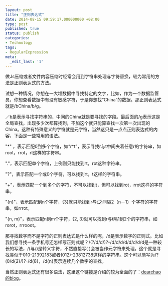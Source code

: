 ```yaml
---
layout: post
title: "正则表达式"
date: 2014-08-15 09:59:17.000000000 +08:00
type: post
published: true
status: publish
categories:
- Technology
tags:
- RegularExpression
meta:
  _edit_last: '1'
---
```

<p>做Js压缩或者文件内容压缩时经常会用到字符串处理与字符替换，较为常用的方法是正则表达式的方法。</p>
<p>试想一种情况，你想在一大堆数据中寻找特定的文字，比如，作为一个数据监管员，你想查看数据中有没有敏感字符，于是你想找“China”的数据。那正则表达式就是/bChina/b/g。</p>
<p>／b是表示寻找字符串的，中间的China就是要寻找的字段。最后面的/g表示这是全局查找，出现多少次都算找到，不加这个就只能算查找一次第一次出现的China。这种有特殊意义的字符就是元字符，当然这只是一点点正则表达式的内容，下面是一些常用的语法。</p>
<!--more-->
<p>"*" ，表示匹配0到多个字符，如“r*t”，表示寻找r与t中间夹着任意r的字符串，如root，rrot，rt这样的字符串。</p>
<p>"."，表示匹配单个字符，上例则只能找到rt，rot这种字符串。</p>
<p>"?"，表示匹配一个或0个字符，可以找到rt，t这样的字符串。</p>
<p>"+"，表示匹配一个到多个的字符，不可以找到t，但可以找到rot，rrot这样的字符串。</p>
<p>"{n}"，表示匹配到n个字符，{3}就只能找到r与t之间隔2（n－1）个字符的字符串，如rrrot。</p>
<p>"{n, m}"，表示匹配n到m个字符，{2, 3}就可以找到r与t隔1到2个的字符串，如rorot，rrrooot。</p>
<p>那寻找数字而不是字符的正则表达式是什么样的呢，/d是表示数字的正则式。比如我们想寻找一条手机号还怎样写正则式呢？/(?/d/d/)?-/d/d/d/d/d/d/d/d是一种较长的写法，/(与/)是转义字符，不然直接写( )会被当作元字符来处理。这个就是寻找类似于010-21392183或者(012)-23812738这样的字符串。这个可以简写为/?(0/d{2}/)?-/d{8}，/d{n}表示连续几个数字的查找。</p>
<p>当然正则表达式还有很多语法，这里这个链接是介绍的较为全面的了：<a title="30分钟正则表达式学习" href="http://http://www.cnblogs.com/deerchao/archive/2006/08/24/zhengzhe30fengzhongjiaocheng.html" target="_blank">dearchao的blog</a>。</p>
